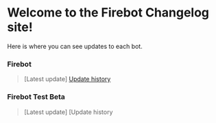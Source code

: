 # Welcome to the Firebot Changelog site!

Here is where you can see updates to each bot.

### Firebot
> [Latest update]
> [Update history](https://itsjustice02.github.io/Firebot-Changelogs/BUH)

### Firebot Test Beta
> [Latest update]
> [Update history
